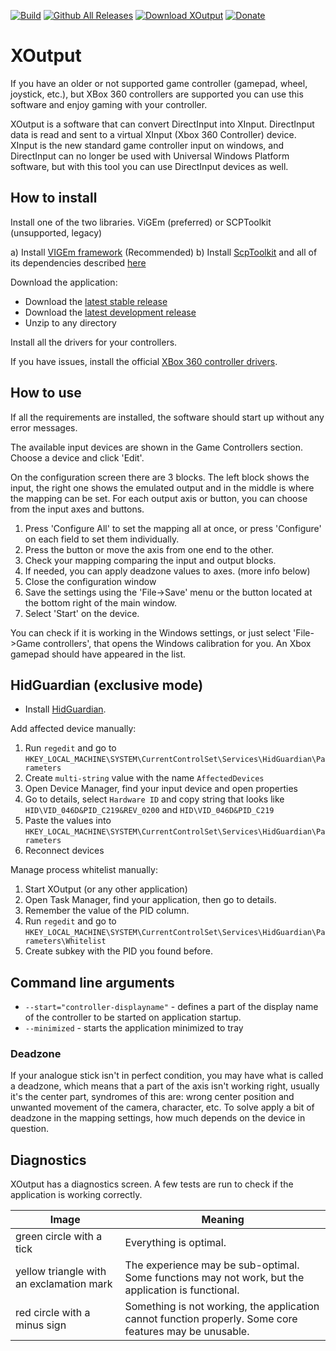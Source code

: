 [![Build](https://ci.appveyor.com/api/projects/status/github/csutorasa/XOutput?branch=master&svg=true)](https://ci.appveyor.com/project/csutorasa/xoutput/)
[![Github All Releases](https://img.shields.io/github/downloads/csutorasa/XOutput/total.svg)]()
[![Download XOutput](https://img.shields.io/sourceforge/dt/xoutput.svg)](https://sourceforge.net/projects/xoutput/files/latest/download)
[![Donate](https://img.shields.io/badge/Donate-PayPal-green.svg)](https://paypal.me/csutorasa)

# XOutput

If you have an older or not supported game controller (gamepad, wheel, joystick, etc.), but XBox 360 controllers are supported you can use this software and enjoy gaming with your controller.

XOutput is a software that can convert DirectInput into XInput. DirectInput data is read and sent to a virtual XInput (Xbox 360 Controller) device. XInput is the new standard game controller input on windows, and DirectInput can no longer be used with Universal Windows Platform software, but with this tool you can use DirectInput devices as well.

## How to install

Install one of the two libraries. ViGEm (preferred) or SCPToolkit (unsupported, legacy)

  a) Install [VIGEm framework](https://github.com/nefarius/ViGEm/wiki/Driver-Installation) (Recommended)
  b) Install [ScpToolkit](https://github.com/nefarius/ScpServer/releases/latest) and all of its dependencies described [here](https://github.com/nefarius/ScpToolkit/blob/master/README.md#installation-requirements)

Download the application:

* Download the [latest stable release](https://github.com/csutorasa/XOutput/releases/latest)
* Download the [latest development release](https://ci.appveyor.com/project/csutorasa/xoutput/build/artifacts)
* Unzip to any directory

Install all the drivers for your controllers.

If you have issues, install the official [XBox 360 controller drivers](https://www.microsoft.com/accessories/en-gb/d/xbox-360-controller-for-windows).

## How to use

If all the requirements are installed, the software should start up without any error messages.

The available input devices are shown in the Game Controllers section. Choose a  device and click 'Edit'.

On the configuration screen there are 3 blocks. The left block shows the input, the right one shows the emulated output and in the middle is where the mapping can be set. For each output axis or button, you can choose from the input axes and buttons.

1. Press 'Configure All' to set the mapping all at once, or press 'Configure' on each field to set them individually.
2. Press the button or move the axis from one end to the other.
3. Check your mapping comparing the input and output blocks.
4. If needed, you can apply deadzone values to axes. (more info below)
5. Close the configuration window
6. Save the settings using the 'File->Save' menu or the button located at the bottom right of the main window.
7. Select 'Start' on the device.

You can check if it is working in the Windows settings, or just select 'File->Game controllers', that opens the Windows calibration for you. An Xbox gamepad should have appeared in the list.

## HidGuardian (exclusive mode)

* Install [HidGuardian](https://docs.vigem.org/#!hidguardian-v1-installation.md).

Add affected device manually:

1. Run `regedit` and go to `HKEY_LOCAL_MACHINE\SYSTEM\CurrentControlSet\Services\HidGuardian\Parameters`
2. Create `multi-string` value with the name `AffectedDevices`
3. Open Device Manager, find your input device and open properties
4. Go to details, select `Hardware ID` and copy string that looks like `HID\VID_046D&PID_C219&REV_0200` and `HID\VID_046D&PID_C219`
5. Paste the values into `HKEY_LOCAL_MACHINE\SYSTEM\CurrentControlSet\Services\HidGuardian\Parameters`
6. Reconnect devices

Manage process whitelist manually:

1. Start XOutput (or any other application)
2. Open Task Manager, find your application, then go to details.
3. Remember the value of the PID column.
4. Run `regedit` and go to `HKEY_LOCAL_MACHINE\SYSTEM\CurrentControlSet\Services\HidGuardian\Parameters\Whitelist`
5. Create subkey with the PID you found before.

## Command line arguments

* `--start="controller-displayname"` - defines a part of the display name of the controller to be started on application startup.
* `--minimized` - starts the application minimized to tray

### Deadzone

If your analogue stick isn't in perfect condition, you may have what is called a deadzone, which means that a part of the axis isn't working right, usually it's the center part, syndromes of this are: wrong center position and unwanted movement of the camera, character, etc. To solve apply a bit of deadzone in the mapping settings, how much depends on the device in question.

## Diagnostics

XOutput has a diagnostics screen. A few tests are run to check if the application is working correctly.

| Image                                    | Meaning                                                                                                  |
| ---------------------------------------- | ------------------------------------------------------------------------------------------------------- |
| green circle with a tick                 | Everything is optimal.                                                                                  |
| yellow triangle with an exclamation mark | The experience may be sub-optimal. Some functions may not work, but the application is functional.  |
| red circle with a minus sign             | Something is not working, the application cannot function properly. Some core features may be unusable. |
